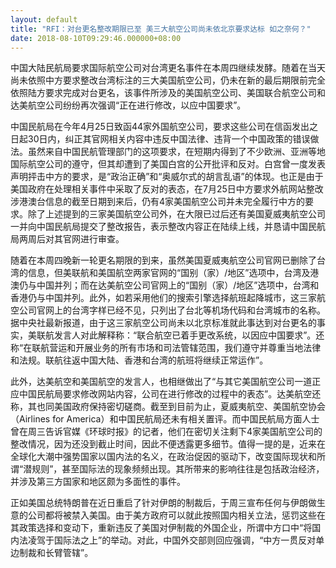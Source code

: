 ```yaml
---
layout: default
title: "RFI：对台更名整改期限已至 美三大航空公司尚未依北京要求达标 如之奈何？"
date: 2018-08-10T09:29:46.000000+08:00
---
```


中国大陆民航局要求国际航空公司对台湾更名事件在本周四继续发酵。随着在当天尚未依照中方要求整改台湾标注的三大美国航空公司，仍未在新的最后期限前完全依照陆方要求完成对台更名，该事件所涉及的美国航空公司、美国联合航空公司和达美航空公司纷纷再次强调“正在进行修改，以应中国要求”。

中国民航局在今年4月25日致函44家外国航空公司，要求这些公司在信函发出之日起30日内，纠正其官网相关内容中违反中国法律、违背一个中国政策的错误做法。虽然来自中国民航管理部门的这项要求，在短期内得到了不少欧洲、亚洲等地国际航空公司的遵守，但其却遭到了美国白宫的公开批评和反对。白宫曾一度发表声明抨击中方的要求，是“政治正确”和“奥威尔式的胡言乱语”的体现。也正是由于美国政府在处理相关事件中采取了反对的表态，在7月25日中方要求外航网站整改涉港澳台信息的截至日期到来后，仍有4家美国航空公司并未完全履行中方的要求。除了上述提到的三家美国航空公司外，在大限已过后还有美国夏威夷航空公司一并向中国民航局提交了整改报告，表示整改内容正在陆续上线，并恳请中国民航局两周后对其官网进行审查。

随着在本周四晚新一轮更名期限的到来，虽然美国夏威夷航空公司官网已删除了台湾的信息，但美联航和美国航空两家官网的“国别（家）/地区”选项中，台湾及港澳仍与中国并列；而在达美航空公司官网上的“国别（家）/地区”选项中，台湾和香港仍与中国并列。此外，如若采用他们的搜索引擎选择航班起降城市，这三家航空公司官网上的台湾字样已经不见，只列出了台北等机场代码和台湾城市的名称。据中央社最新报道，由于这三家航空公司尚未以北京标准就此事达到对台更名的事实，美联航发言人对此解释称：“联合航空已着手更改系统，以因应中国要求”。还称“在联航营运和开展业务的所有市场和司法管辖范围，我们遵守并尊重当地法律和法规。联航往返中国大陆、香港和台湾的航班将继续正常运作”。

此外，达美航空和美国航空的发言人，也相继做出了“与其它美国航空公司一道正应中国民航局要求修改网站内容，公司在进行修改的过程中的表态”。达美航空还称，其也同美国政府保持密切磋商。截至到目前为止，夏威夷航空、美国航空协会（Airlines for America）和中国民航局还未有相关置评。而中国民航局方面人士曾在周三告诉官媒《环球时报》的记者，他们在密切关注剩下4家美国航空公司的整改情况，因为还没到截止时间，因此不便透露更多细节。值得一提的是，近来在全球化大潮中强势国家以国内法的名义，在政治促因的驱动下，改变国际现状和所谓“潜规则”，甚至国际法的现象频频出现。其所带来的影响往往是包括政治经济，并涉及第三方国家和地区颇为多面性的事件。

正如美国总统特朗普在近日重启了针对伊朗的制裁后，于周三宣布任何与伊朗做生意的公司都将被禁入美国。由于美方政府可以就此按照国内相关立法，惩罚这些在其政策选择和变动下，重新违反了美国对伊制裁的外国企业，所谓中方口中“将国内法凌驾于国际法之上”的举动。对此，中国外交部则回应强调，“中方一贯反对单边制裁和长臂管辖”。

